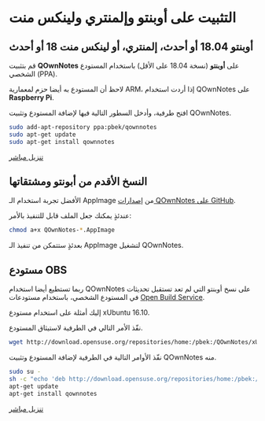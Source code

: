 # التثبيت على أوبنتو وإلمنتري ولينكس منت

## أوبنتو 18.04 أو أحدث، إلمنتري، أو لينكس منت 18 أو أحدث

قم بتثبيت **QOwnNotes** على **أوبنتو** (نسخة 18.04 على الأقل) باستخدام المستودع الشخصي (PPA).

لاحظ أن المستودع به أيضا حزم لمعمارية ARM، إذا أردت استخدام QOwnNotes على **Raspberry Pi**.

افتح طرفية، وأدخل السطور التالية فيها لإضافة المستودع وتثبيت QOwnNotes.

```bash
sudo add-apt-repository ppa:pbek/qownnotes
sudo apt-get update
sudo apt-get install qownnotes
```

[تنزيل مباشر](https://launchpad.net/~pbek/+archive/ubuntu/qownnotes/+packages)

## النسخ الأقدم من أبونتو ومشتقاتها

الأفضل تجربة استخدام الـ&nbsp;AppImage من [إصدارات QOwnNotes على GitHub](https://github.com/pbek/QOwnNotes/releases).

عندئذٍ يمكنك جعل الملف قابل للتنفيذ بالأمر:

```bash
chmod a+x QOwnNotes-*.AppImage
```

بعدئذٍ ستتمكن من تنفيذ الـ&nbsp;AppImage لتشغيل QOwnNotes.

## مستودع OBS

ربما تستطيع أيضا استخدام QOwnNotes على نسخ أوبنتو التي لم تعد تستقبل تحديثات في المستودع الشخصي، باستخدام مستودعات [Open Build Service](https://build.opensuse.org/package/show/home:pbek:QOwnNotes/desktop).

إليك أمثلة على استخدام مستودع xUbuntu 16.10.

نفّذ الأمر التالي في الطرفية لاستيثاق المستودع.

```bash
wget http://download.opensuse.org/repositories/home:/pbek:/QOwnNotes/xUbuntu_16.10/Release.key -O - | sudo apt-key add -
```

نفّذ الأوامر التالية في الطرفية لإضافة المستودع وتثبيت QOwnNotes منه.

```bash
sudo su -
sh -c "echo 'deb http://download.opensuse.org/repositories/home:/pbek:/QOwnNotes/xUbuntu_16.10/ /' >> /etc/apt/sources.list.d/qownnotes.list"
apt-get update
apt-get install qownnotes
```

[تنزيل مباشر](https://download.opensuse.org/repositories/home:/pbek:/QOwnNotes/xUbuntu_16.10)
